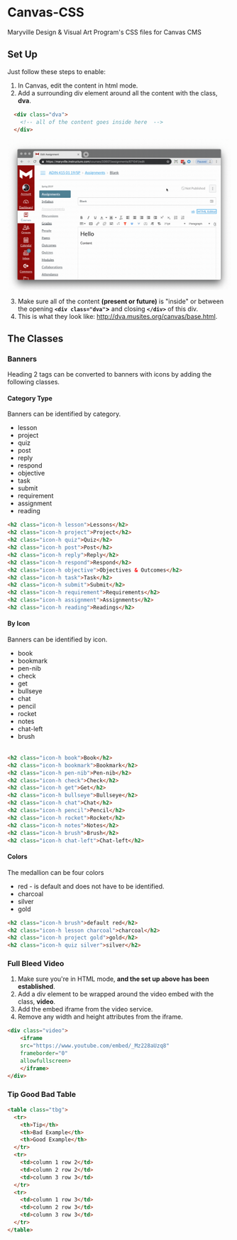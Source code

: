 # Canvas-CSS
Maryville Design & Visual Art Program's CSS files for Canvas CMS  

## Set Up
Just follow these steps to enable:
1. In Canvas, edit the content in html mode.
2. Add a surrounding div element around all the content with the class, **dva**.

  ```html
    <div class="dva">
      <!-- all of the content goes inside here  -->
    </div>
  ```
![Screenshot](gifs/HTMLmode.gif) 

3. Make sure all of the content **(present or future)** is "inside" or between the opening **`<div class="dva"`>** and closing **`</div>`** of this div.
4. This is what they look like: http://dva.musites.org/canvas/base.html.
    
## The Classes
### Banners
Heading 2 tags can be converted to banners with icons by adding the following classes.
#### Category Type
Banners can be identified by category.
* lesson
* project
* quiz
* post
* reply 
* respond
* objective
* task
* submit
* requirement
* assignment
* reading 

```html
<h2 class="icon-h lesson">Lessons</h2>
<h2 class="icon-h project">Project</h2>
<h2 class="icon-h quiz">Quiz</h2>
<h2 class="icon-h post">Post</h2>
<h2 class="icon-h reply">Reply</h2>
<h2 class="icon-h respond">Respond</h2>
<h2 class="icon-h objective">Objectives & Outcomes</h2>
<h2 class="icon-h task">Task</h2>
<h2 class="icon-h submit">Submit</h2>
<h2 class="icon-h requirement">Requirements</h2>
<h2 class="icon-h assignment">Assignments</h2>
<h2 class="icon-h reading">Readings</h2>
```
#### By Icon
Banners can be identified by icon.
* book
* bookmark
* pen-nib
* check
* get
* bullseye
* chat
* pencil
* rocket
* notes
* chat-left
* brush
```html

<h2 class="icon-h book">Book</h2>
<h2 class="icon-h bookmark">Bookmark</h2>
<h2 class="icon-h pen-nib">Pen-nib</h2>
<h2 class="icon-h check">Check</h2>
<h2 class="icon-h get">Get</h2>
<h2 class="icon-h bullseye">Bullseye</h2>
<h2 class="icon-h chat">Chat</h2>
<h2 class="icon-h pencil">Pencil</h2>
<h2 class="icon-h rocket">Rocket</h2>
<h2 class="icon-h notes">Notes</h2>
<h2 class="icon-h brush">Brush</h2>
<h2 class="icon-h chat-left">Chat-left</h2>
```

#### Colors
The medallion can be four colors
* red - is default and does not have to be identified.
* charcoal
* silver
* gold

```html
<h2 class="icon-h brush">default red</h2>
<h2 class="icon-h lesson charcoal">charcoal</h2>
<h2 class="icon-h project gold">gold</h2>
<h2 class="icon-h quiz silver">silver</h2>
```

### Full Bleed Video
1. Make sure you're in HTML mode, **and the set up above has been established**.
2. Add a  div element to be wrapped around the video embed with the class, **video**.
3. Add the embed iframe from the video service. 
4. Remove any width and height attributes from the iframe.
```html
<div class="video">
    <iframe 
    src="https://www.youtube.com/embed/_Mz228aUzq8" 
    frameborder="0" 
    allowfullscreen>
    </iframe>
</div>
```

### Tip Good Bad Table
```html
<table class="tbg">
  <tr>
    <th>Tip</th>
    <th>Bad Example</th> 
    <th>Good Example</th>
  </tr>
  <tr>
    <td>column 1 row 2</td>
    <td>column 2 row 2</td> 
    <td>column 3 row 3</td>
  </tr>
  <tr>
    <td>column 1 row 3</td>
    <td>column 2 row 3</td> 
    <td>column 3 row 3</td>
  </tr>
</table>
```

